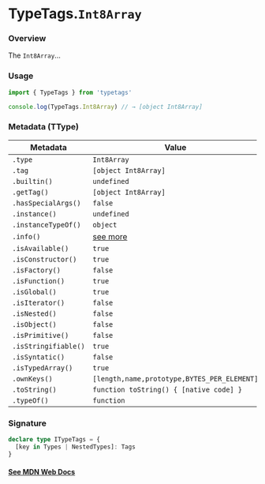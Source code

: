 # TypeTags.`Int8Array`

### Overview

The `Int8Array`...

### Usage

```js
import { TypeTags } from 'typetags'

console.log(TypeTags.Int8Array) // → [object Int8Array]
```

### Metadata (TType)

| Metadata             | Value                                       |
| -------------------- | ------------------------------------------- |
| `.type`              | `Int8Array`                                 |
| `.tag`               | `[object Int8Array]`                        |
| `.builtin()`         | `undefined`                                 |
| `.getTag()`          | `[object Int8Array]`                        |
| `.hasSpecialArgs()`  | `false`                                     |
| `.instance()`        | `undefined`                                 |
| `.instanceTypeOf()`  | `object`                                    |
| `.info()`            | [see more]()                                |
| `.isAvailable()`     | `true`                                      |
| `.isConstructor()`   | `true`                                      |
| `.isFactory()`       | `false`                                     |
| `.isFunction()`      | `true`                                      |
| `.isGlobal()`        | `true`                                      |
| `.isIterator()`      | `false`                                     |
| `.isNested()`        | `false`                                     |
| `.isObject()`        | `false`                                     |
| `.isPrimitive()`     | `false`                                     |
| `.isStringifiable()` | `true`                                      |
| `.isSyntatic()`      | `false`                                     |
| `.isTypedArray()`    | `true`                                      |
| `.ownKeys()`         | `[length,name,prototype,BYTES_PER_ELEMENT]` |
| `.toString()`        | `function toString() { [native code] }`     |
| `.typeOf()`          | `function`                                  |

### Signature

```ts
declare type ITypeTags = {
  [key in Types | NestedTypes]: Tags
}
```

#### [See MDN Web Docs](https://developer.mozilla.org/en-US/docs/Web/API/AbortController)
